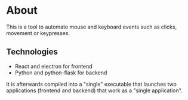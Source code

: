 # About
This is a tool to automate mouse and keyboard events such as clicks, movement or keypresses.

## Technologies
- React and electron for frontend
- Python and python-flask for backend

It is afterwards compiled into a "single" executable that launches two applications (frontend and backend) that work as a "single application".
